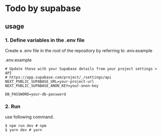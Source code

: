 # Todo by supabase

## usage

### 1. Define variables in the .env file

Create a .env file in the root of the repository by referring to .env.example

.env.example
```
# Update these with your Supabase details from your project settings > API
# https://app.supabase.com/project/_/settings/api
NEXT_PUBLIC_SUPABASE_URL=your-project-url
NEXT_PUBLIC_SUPABASE_ANON_KEY=your-anon-key

DB_PASSWORD=your-db-password
```

### 2. Run

use following command.
```shell
$ npm run dev # npm
$ yarn dev # yarn
```

